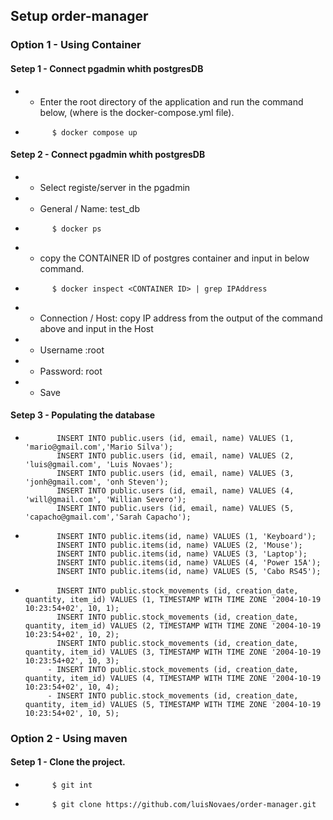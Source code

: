 ## Setup order-manager
### Option 1 -  Using Container
####  Setep 1 - Connect pgadmin whith postgresDB 
* - Enter the root directory of the application and run the command below, (where is the docker-compose.yml file).
*           $ docker compose up
####  Setep 2 - Connect pgadmin whith postgresDB 
* - Select registe/server in the pgadmin
*   - General / Name: test_db
*           $ docker ps
*   - copy the CONTAINER ID of postgres container and input in below command.
*           $ docker inspect <CONTAINER ID> | grep IPAddress
*   - Connection / Host: copy IP address from the output of the command above and input in the Host                      
*   - Username :root
*   - Password: root
*   - Save
  
####  Setep 3 - Populating the database
*            INSERT INTO public.users (id, email, name) VALUES (1, 'mario@gmail.com','Mario Silva');
             INSERT INTO public.users (id, email, name) VALUES (2, 'luis@gmail.com', 'Luis Novaes');
             INSERT INTO public.users (id, email, name) VALUES (3, 'jonh@gmail.com', 'onh Steven');
             INSERT INTO public.users (id, email, name) VALUES (4, 'will@gmail.com', 'Willian Severo');
             INSERT INTO public.users (id, email, name) VALUES (5, 'capacho@gmail.com','Sarah Capacho');

*            INSERT INTO public.items(id, name) VALUES (1, 'Keyboard');
             INSERT INTO public.items(id, name) VALUES (2, 'Mouse');
             INSERT INTO public.items(id, name) VALUES (3, 'Laptop');
             INSERT INTO public.items(id, name) VALUES (4, 'Power 15A');
             INSERT INTO public.items(id, name) VALUES (5, 'Cabo RS45');

*            INSERT INTO public.stock_movements (id, creation_date, quantity, item_id) VALUES (1, TIMESTAMP WITH TIME ZONE '2004-10-19 10:23:54+02', 10, 1);
             INSERT INTO public.stock_movements (id, creation_date, quantity, item_id) VALUES (2, TIMESTAMP WITH TIME ZONE '2004-10-19 10:23:54+02', 10, 2);
             INSERT INTO public.stock_movements (id, creation_date, quantity, item_id) VALUES (3, TIMESTAMP WITH TIME ZONE '2004-10-19 10:23:54+02', 10, 3);
           - INSERT INTO public.stock_movements (id, creation_date, quantity, item_id) VALUES (4, TIMESTAMP WITH TIME ZONE '2004-10-19 10:23:54+02', 10, 4);
           - INSERT INTO public.stock_movements (id, creation_date, quantity, item_id) VALUES (5, TIMESTAMP WITH TIME ZONE '2004-10-19 10:23:54+02', 10, 5);

### Option 2 -  Using maven
  ####  Setep 1 - Clone the project.
*           $ git int
*           $ git clone https://github.com/luisNovaes/order-manager.git
   
